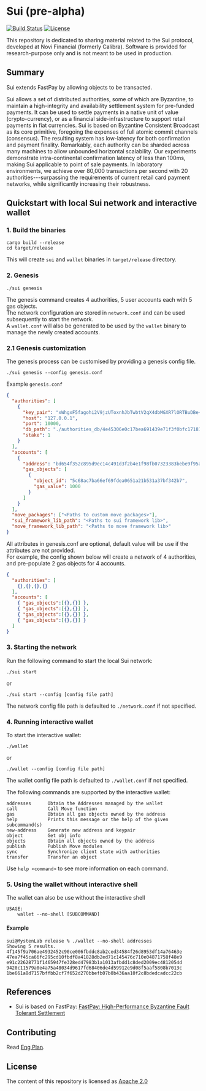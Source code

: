# Sui (pre-alpha)

[![Build Status](https://github.com/mystenlabs/fastnft/actions/workflows/rust.yml/badge.svg)](https://github.com/mystenlabs/fastnft/actions/workflows/rust.yml)
[![License](https://img.shields.io/badge/license-Apache-green.svg)](LICENSE.md)

This repository is dedicated to sharing material related to the Sui protocol, developed at Novi Financial (formerly Calibra). Software is provided for research-purpose only and is not meant to be used in production.

## Summary

Sui extends FastPay by allowing objects to be transacted.

Sui allows a set of distributed authorities, some of which are Byzantine, to maintain a high-integrity and availability settlement system for pre-funded payments. It can be used to settle payments in a native unit of value (crypto-currency), or as a financial side-infrastructure to support retail payments in fiat currencies. Sui is based on Byzantine Consistent Broadcast as its core primitive, foregoing the expenses of full atomic commit channels (consensus). The resulting system has low-latency for both confirmation and payment finality. Remarkably, each authority can be sharded across many machines to allow unbounded horizontal scalability. Our experiments demonstrate intra-continental confirmation latency of less than 100ms, making Sui applicable to point of sale payments. In laboratory environments, we achieve over 80,000 transactions per second with 20 authorities---surpassing the requirements of current retail card payment networks, while significantly increasing their robustness.

## Quickstart with local Sui network and interactive wallet

### 1. Build the binaries

```shell
cargo build --release
cd target/release
```

This will create `sui` and `wallet` binaries in `target/release` directory.

### 2. Genesis

```shell
./sui genesis
```

The genesis command creates 4 authorities, 5 user accounts each with 5 gas objects.  
The network configuration are stored in `network.conf` and can be used subsequently to start the network.  
A `wallet.conf` will also be generated to be used by the `wallet` binary to manage the newly created accounts.  

### 2.1 Genesis customization

The genesis process can be customised by providing a genesis config file.

```shell
./sui genesis --config genesis.conf
```
Example `genesis.conf`
```json
{
  "authorities": [
    {
      "key_pair": "xWhgxF5fagohi2V9jzUToxnhJbTwbtV2qX4dbMGXR7lORTBuDBe+ppFDnnHz8L/BcYHWO76EuQzUYe5pnpLsFQ==",
      "host": "127.0.0.1",
      "port": 10000,
      "db_path": "./authorities_db/4e45306e0c17bea691439e71f3f0bfc17181d63bbe84b90cd461ee699e92ec15",
      "stake": 1
    }
  ],
  "accounts": [
    {
      "address": "bd654f352c895d9ec14c491d3f2b4e1f98fb07323383bebe9f95ab625bff2fa0",
      "gas_objects": [
        {
          "object_id": "5c68ac7ba66ef69fdea0651a21b531a37bf342b7",
          "gas_value": 1000
        }
      ]
    }
  ],
  "move_packages": ["<Paths to custom move packages>"],
  "sui_framework_lib_path": "<Paths to sui framework lib>",
  "move_framework_lib_path": "<Paths to move framework lib>"
}
```
All attributes in genesis.conf are optional, default value will be use if the attributes are not provided.  
For example, the config shown below will create a network of 4 authorities, and pre-populate 2 gas objects for 4 accounts.
```json
{
  "authorities": [
    {},{},{},{}
  ],
  "accounts": [
    { "gas_objects":[{},{}] },
    { "gas_objects":[{},{}] },
    { "gas_objects":[{},{}] },
    { "gas_objects":[{},{}] }
  ]
}
```

### 3. Starting the network

Run the following command to start the local Sui network:

```shell
./sui start 
```

or

```shell
./sui start --config [config file path]
```

The network config file path is defaulted to `./network.conf` if not specified.  

### 4. Running interactive wallet

To start the interactive wallet:

```shell
./wallet
```

or

```shell
./wallet --config [config file path]
```

The wallet config file path is defaulted to `./wallet.conf` if not specified.  

The following commands are supported by the interactive wallet:

    addresses      Obtain the Addresses managed by the wallet
    call           Call Move function
    gas            Obtain all gas objects owned by the address
    help           Prints this message or the help of the given subcommand(s)
    new-address    Generate new address and keypair
    object         Get obj info
    objects        Obtain all objects owned by the address
    publish        Publish Move modules
    sync           Synchronize client state with authorities
    transfer       Transfer an object

Use `help <command>` to see more information on each command.

### 5. Using the wallet without interactive shell

The wallet can also be use without the interactive shell

```shell
USAGE:
    wallet --no-shell [SUBCOMMAND]
```

#### Example

```shell
sui@MystenLab release % ./wallet --no-shell addresses                                                                         
Showing 5 results.
4f145f9a706ae4932452c90ce006fbddc8ab2ced34584f26d8953df14a76463e
47ea7f45ca66fc295cd10fbdf8a41828db2ed71c145476c710e04871758f48e9
e91c22628771f1465947fe328ed47983b1a1013afbdd1c8ded2009ec4812054d
9420c11579a0e4a75a48034d9617fd68406de4d59912e9d08f5aaf5808b7013c
1be661a8d7157bffbb2cf7f652d270bbefb07b0b436aa10f2c8bdedcadcc22cb
```

## References

* Sui is based on FastPay: [FastPay: High-Performance Byzantine Fault Tolerant Settlement](https://arxiv.org/pdf/2003.11506.pdf)

## Contributing

Read [Eng Plan](https://docs.google.com/document/d/1Cqxaw23PR2hc5bkbhXIDCnWjxA3AbfjsuB45ltWns4U/edit#).

## License

The content of this repository is licensed as [Apache 2.0](https://github.com/MystenLabs/fastnft/blob/update-readme/LICENSE)
